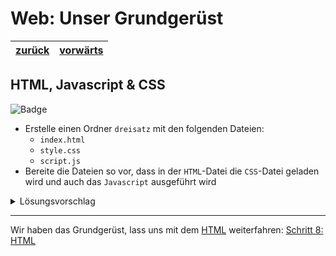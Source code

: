 # Web: Unser Grundgerüst

| [zurück](./6-Projektanleitung.md) | [vorwärts][1] |
| --- | --- |

## HTML, Javascript & CSS

![Badge](https://img.shields.io/static/v1?label=Aufgabe&message=Du%20bist%20dran&color=orange)

- Erstelle einen Ordner `dreisatz` mit den folgenden Dateien:
  - `index.html`
  - `style.css`
  - `script.js`
- Bereite die Dateien so vor, dass in der `HTML`-Datei die `CSS`-Datei geladen wird und auch das `Javascript` ausgeführt wird

<details>
<summary>Lösungsvorschlag</summary>

Du findest im Ordner [grundgeruest](../dreisatz/grundgeruest) den Lösungsvorschlag.

Bei dieser Aufgabe gibt es nicht die eine Lösung. Aber immer einen Lösungsvorschlag.
</details>

---

Wir haben das Grundgerüst, lass uns mit dem [HTML][1] weiterfahren: [Schritt 8: HTML][1]

[1]: 8-Dreisatz-HTML.md
